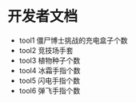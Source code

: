# 开发者文档
* tool1 僵尸博士挑战的充电盒子个数
* tool2 竞技场手套
* tool3 植物种子个数
* tool4 冰霜手指个数
* tool5 闪电手指个数
* tool6 弹飞手指个数
